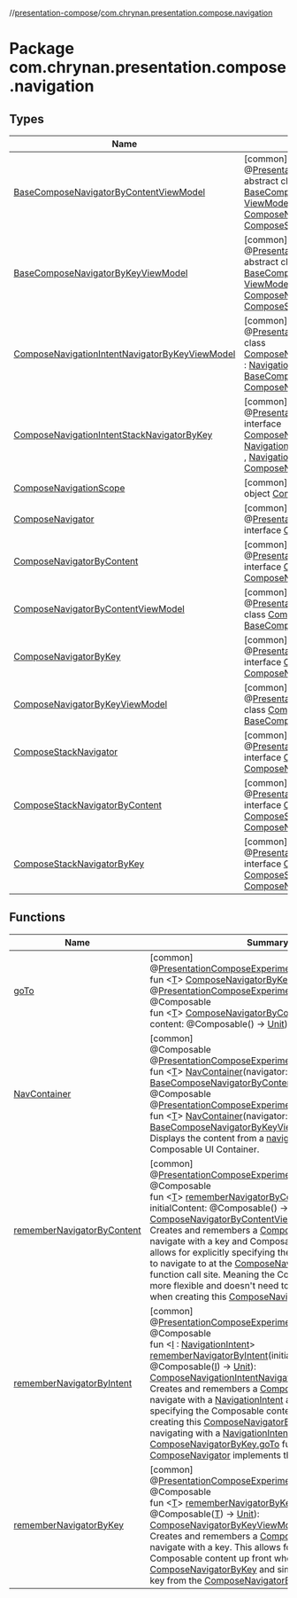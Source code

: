 //[presentation-compose](../../index.md)/[com.chrynan.presentation.compose.navigation](index.md)

# Package com.chrynan.presentation.compose.navigation

## Types

| Name | Summary |
|---|---|
| [BaseComposeNavigatorByContentViewModel](-base-compose-navigator-by-content-view-model/index.md) | [common]<br>@[PresentationComposeExperimentalApi](../com.chrynan.presentation.compose/-presentation-compose-experimental-api/index.md)<br>abstract class [BaseComposeNavigatorByContentViewModel](-base-compose-navigator-by-content-view-model/index.md)&lt;[T](-base-compose-navigator-by-content-view-model/index.md)&gt; : [ViewModel](../../../presentation-core/presentation-core/com.chrynan.presentation/-view-model/index.md), [ComposeNavigator](-compose-navigator/index.md)&lt;[T](-base-compose-navigator-by-content-view-model/index.md)&gt; , [ComposeNavigatorByContent](-compose-navigator-by-content/index.md)&lt;[T](-base-compose-navigator-by-content-view-model/index.md)&gt; , [ComposeStackNavigatorByContent](-compose-stack-navigator-by-content/index.md)&lt;[T](-base-compose-navigator-by-content-view-model/index.md)&gt; |
| [BaseComposeNavigatorByKeyViewModel](-base-compose-navigator-by-key-view-model/index.md) | [common]<br>@[PresentationComposeExperimentalApi](../com.chrynan.presentation.compose/-presentation-compose-experimental-api/index.md)<br>abstract class [BaseComposeNavigatorByKeyViewModel](-base-compose-navigator-by-key-view-model/index.md)&lt;[T](-base-compose-navigator-by-key-view-model/index.md)&gt; : [ViewModel](../../../presentation-core/presentation-core/com.chrynan.presentation/-view-model/index.md), [ComposeNavigator](-compose-navigator/index.md)&lt;[T](-base-compose-navigator-by-key-view-model/index.md)&gt; , [ComposeNavigatorByKey](-compose-navigator-by-key/index.md)&lt;[T](-base-compose-navigator-by-key-view-model/index.md)&gt; , [ComposeStackNavigatorByKey](-compose-stack-navigator-by-key/index.md)&lt;[T](-base-compose-navigator-by-key-view-model/index.md)&gt; |
| [ComposeNavigationIntentNavigatorByKeyViewModel](-compose-navigation-intent-navigator-by-key-view-model/index.md) | [common]<br>@[PresentationComposeExperimentalApi](../com.chrynan.presentation.compose/-presentation-compose-experimental-api/index.md)<br>class [ComposeNavigationIntentNavigatorByKeyViewModel](-compose-navigation-intent-navigator-by-key-view-model/index.md)&lt;[I](-compose-navigation-intent-navigator-by-key-view-model/index.md) : [NavigationIntent](../../../presentation-core/presentation-core/com.chrynan.presentation.navigation/-navigation-intent/index.md)&gt; : [BaseComposeNavigatorByKeyViewModel](-base-compose-navigator-by-key-view-model/index.md)&lt;[I](-compose-navigation-intent-navigator-by-key-view-model/index.md)&gt; , [ComposeNavigationIntentStackNavigatorByKey](-compose-navigation-intent-stack-navigator-by-key/index.md)&lt;[I](-compose-navigation-intent-navigator-by-key-view-model/index.md)&gt; |
| [ComposeNavigationIntentStackNavigatorByKey](-compose-navigation-intent-stack-navigator-by-key/index.md) | [common]<br>@[PresentationComposeExperimentalApi](../com.chrynan.presentation.compose/-presentation-compose-experimental-api/index.md)<br>interface [ComposeNavigationIntentStackNavigatorByKey](-compose-navigation-intent-stack-navigator-by-key/index.md)&lt;[I](-compose-navigation-intent-stack-navigator-by-key/index.md) : [NavigationIntent](../../../presentation-core/presentation-core/com.chrynan.presentation.navigation/-navigation-intent/index.md)&gt; : [ComposeStackNavigatorByKey](-compose-stack-navigator-by-key/index.md)&lt;[I](-compose-navigation-intent-stack-navigator-by-key/index.md)&gt; , [NavigationEventHandler](../../../presentation-core/presentation-core/com.chrynan.presentation.navigation/-navigation-event-handler/index.md)&lt;[I](-compose-navigation-intent-stack-navigator-by-key/index.md), [ComposeNavigationScope](-compose-navigation-scope/index.md)&gt; , [Navigator](../../../presentation-core/presentation-core/com.chrynan.presentation.navigation/-navigator/index.md)&lt;[I](-compose-navigation-intent-stack-navigator-by-key/index.md)&gt; |
| [ComposeNavigationScope](-compose-navigation-scope/index.md) | [common]<br>object [ComposeNavigationScope](-compose-navigation-scope/index.md) : [NavigationScope](../../../presentation-core/presentation-core/com.chrynan.presentation.navigation/-navigation-scope/index.md) |
| [ComposeNavigator](-compose-navigator/index.md) | [common]<br>@[PresentationComposeExperimentalApi](../com.chrynan.presentation.compose/-presentation-compose-experimental-api/index.md)<br>interface [ComposeNavigator](-compose-navigator/index.md)&lt;[T](-compose-navigator/index.md)&gt; |
| [ComposeNavigatorByContent](-compose-navigator-by-content/index.md) | [common]<br>@[PresentationComposeExperimentalApi](../com.chrynan.presentation.compose/-presentation-compose-experimental-api/index.md)<br>interface [ComposeNavigatorByContent](-compose-navigator-by-content/index.md)&lt;[T](-compose-navigator-by-content/index.md)&gt; : [ComposeNavigator](-compose-navigator/index.md)&lt;[T](-compose-navigator-by-content/index.md)&gt; |
| [ComposeNavigatorByContentViewModel](-compose-navigator-by-content-view-model/index.md) | [common]<br>@[PresentationComposeExperimentalApi](../com.chrynan.presentation.compose/-presentation-compose-experimental-api/index.md)<br>class [ComposeNavigatorByContentViewModel](-compose-navigator-by-content-view-model/index.md)&lt;[T](-compose-navigator-by-content-view-model/index.md)&gt; : [BaseComposeNavigatorByContentViewModel](-base-compose-navigator-by-content-view-model/index.md)&lt;[T](-compose-navigator-by-content-view-model/index.md)&gt; |
| [ComposeNavigatorByKey](-compose-navigator-by-key/index.md) | [common]<br>@[PresentationComposeExperimentalApi](../com.chrynan.presentation.compose/-presentation-compose-experimental-api/index.md)<br>interface [ComposeNavigatorByKey](-compose-navigator-by-key/index.md)&lt;[T](-compose-navigator-by-key/index.md)&gt; : [ComposeNavigator](-compose-navigator/index.md)&lt;[T](-compose-navigator-by-key/index.md)&gt; |
| [ComposeNavigatorByKeyViewModel](-compose-navigator-by-key-view-model/index.md) | [common]<br>@[PresentationComposeExperimentalApi](../com.chrynan.presentation.compose/-presentation-compose-experimental-api/index.md)<br>class [ComposeNavigatorByKeyViewModel](-compose-navigator-by-key-view-model/index.md)&lt;[T](-compose-navigator-by-key-view-model/index.md)&gt; : [BaseComposeNavigatorByKeyViewModel](-base-compose-navigator-by-key-view-model/index.md)&lt;[T](-compose-navigator-by-key-view-model/index.md)&gt; |
| [ComposeStackNavigator](-compose-stack-navigator/index.md) | [common]<br>@[PresentationComposeExperimentalApi](../com.chrynan.presentation.compose/-presentation-compose-experimental-api/index.md)<br>interface [ComposeStackNavigator](-compose-stack-navigator/index.md)&lt;[T](-compose-stack-navigator/index.md)&gt; : [ComposeNavigator](-compose-navigator/index.md)&lt;[T](-compose-stack-navigator/index.md)&gt; |
| [ComposeStackNavigatorByContent](-compose-stack-navigator-by-content/index.md) | [common]<br>@[PresentationComposeExperimentalApi](../com.chrynan.presentation.compose/-presentation-compose-experimental-api/index.md)<br>interface [ComposeStackNavigatorByContent](-compose-stack-navigator-by-content/index.md)&lt;[T](-compose-stack-navigator-by-content/index.md)&gt; : [ComposeStackNavigator](-compose-stack-navigator/index.md)&lt;[T](-compose-stack-navigator-by-content/index.md)&gt; , [ComposeNavigatorByContent](-compose-navigator-by-content/index.md)&lt;[T](-compose-stack-navigator-by-content/index.md)&gt; |
| [ComposeStackNavigatorByKey](-compose-stack-navigator-by-key/index.md) | [common]<br>@[PresentationComposeExperimentalApi](../com.chrynan.presentation.compose/-presentation-compose-experimental-api/index.md)<br>interface [ComposeStackNavigatorByKey](-compose-stack-navigator-by-key/index.md)&lt;[T](-compose-stack-navigator-by-key/index.md)&gt; : [ComposeStackNavigator](-compose-stack-navigator/index.md)&lt;[T](-compose-stack-navigator-by-key/index.md)&gt; , [ComposeNavigatorByKey](-compose-navigator-by-key/index.md)&lt;[T](-compose-stack-navigator-by-key/index.md)&gt; |

## Functions

| Name | Summary |
|---|---|
| [goTo](go-to.md) | [common]<br>@[PresentationComposeExperimentalApi](../com.chrynan.presentation.compose/-presentation-compose-experimental-api/index.md)<br>fun &lt;[T](go-to.md)&gt; [ComposeNavigatorByKey](-compose-navigator-by-key/index.md)&lt;[T](go-to.md)&gt;.[goTo](go-to.md)(key: [T](go-to.md))<br>@[PresentationComposeExperimentalApi](../com.chrynan.presentation.compose/-presentation-compose-experimental-api/index.md)<br>@Composable<br>fun &lt;[T](go-to.md)&gt; [ComposeNavigatorByContent](-compose-navigator-by-content/index.md)&lt;[T](go-to.md)&gt;.[goTo](go-to.md)(key: [T](go-to.md), content: @Composable() -&gt; [Unit](https://kotlinlang.org/api/latest/jvm/stdlib/kotlin/-unit/index.html)) |
| [NavContainer](-nav-container.md) | [common]<br>@Composable<br>@[PresentationComposeExperimentalApi](../com.chrynan.presentation.compose/-presentation-compose-experimental-api/index.md)<br>fun &lt;[T](-nav-container.md)&gt; [NavContainer](-nav-container.md)(navigator: [BaseComposeNavigatorByContentViewModel](-base-compose-navigator-by-content-view-model/index.md)&lt;[T](-nav-container.md)&gt;)<br>@Composable<br>@[PresentationComposeExperimentalApi](../com.chrynan.presentation.compose/-presentation-compose-experimental-api/index.md)<br>fun &lt;[T](-nav-container.md)&gt; [NavContainer](-nav-container.md)(navigator: [BaseComposeNavigatorByKeyViewModel](-base-compose-navigator-by-key-view-model/index.md)&lt;[T](-nav-container.md)&gt;)<br>Displays the content from a [navigator](-nav-container.md) in this Composable UI Container. |
| [rememberNavigatorByContent](remember-navigator-by-content.md) | [common]<br>@[PresentationComposeExperimentalApi](../com.chrynan.presentation.compose/-presentation-compose-experimental-api/index.md)<br>@Composable<br>fun &lt;[T](remember-navigator-by-content.md)&gt; [rememberNavigatorByContent](remember-navigator-by-content.md)(initialKey: [T](remember-navigator-by-content.md), initialContent: @Composable() -&gt; [Unit](https://kotlinlang.org/api/latest/jvm/stdlib/kotlin/-unit/index.html)): [ComposeNavigatorByContentViewModel](-compose-navigator-by-content-view-model/index.md)&lt;[T](remember-navigator-by-content.md)&gt;<br>Creates and remembers a [ComposeNavigator](-compose-navigator/index.md) that can navigate with a key and Composable content. This allows for explicitly specifying the Composable content to navigate to at the [ComposeNavigatorByContent.goTo](-compose-navigator-by-content/go-to.md) function call site. Meaning the Composable content is more flexible and doesn't need to specified upfront when creating this [ComposeNavigatorByContent](-compose-navigator-by-content/index.md). |
| [rememberNavigatorByIntent](remember-navigator-by-intent.md) | [common]<br>@[PresentationComposeExperimentalApi](../com.chrynan.presentation.compose/-presentation-compose-experimental-api/index.md)<br>@Composable<br>fun &lt;[I](remember-navigator-by-intent.md) : [NavigationIntent](../../../presentation-core/presentation-core/com.chrynan.presentation.navigation/-navigation-intent/index.md)&gt; [rememberNavigatorByIntent](remember-navigator-by-intent.md)(initialIntent: [I](remember-navigator-by-intent.md), content: @Composable([I](remember-navigator-by-intent.md)) -&gt; [Unit](https://kotlinlang.org/api/latest/jvm/stdlib/kotlin/-unit/index.html)): [ComposeNavigationIntentNavigatorByKeyViewModel](-compose-navigation-intent-navigator-by-key-view-model/index.md)&lt;[I](remember-navigator-by-intent.md)&gt;<br>Creates and remembers a [ComposeNavigator](-compose-navigator/index.md) that can navigate with a [NavigationIntent](../../../presentation-core/presentation-core/com.chrynan.presentation.navigation/-navigation-intent/index.md) as a key. This allows for specifying the Composable content up front when creating this [ComposeNavigatorByKey](-compose-navigator-by-key/index.md) and simply navigating with a [NavigationIntent](../../../presentation-core/presentation-core/com.chrynan.presentation.navigation/-navigation-intent/index.md) key from the [ComposeNavigatorByKey.goTo](-compose-navigator-by-key/go-to.md) function. The returned [ComposeNavigator](-compose-navigator/index.md) implements the [Navigator](../../../presentation-core/presentation-core/com.chrynan.presentation.navigation/-navigator/index.md) interface. |
| [rememberNavigatorByKey](remember-navigator-by-key.md) | [common]<br>@[PresentationComposeExperimentalApi](../com.chrynan.presentation.compose/-presentation-compose-experimental-api/index.md)<br>@Composable<br>fun &lt;[T](remember-navigator-by-key.md)&gt; [rememberNavigatorByKey](remember-navigator-by-key.md)(initialKey: [T](remember-navigator-by-key.md), content: @Composable([T](remember-navigator-by-key.md)) -&gt; [Unit](https://kotlinlang.org/api/latest/jvm/stdlib/kotlin/-unit/index.html)): [ComposeNavigatorByKeyViewModel](-compose-navigator-by-key-view-model/index.md)&lt;[T](remember-navigator-by-key.md)&gt;<br>Creates and remembers a [ComposeNavigator](-compose-navigator/index.md) that can navigate with a key. This allows for specifying the Composable content up front when creating this [ComposeNavigatorByKey](-compose-navigator-by-key/index.md) and simply navigating with a key from the [ComposeNavigatorByKey.goTo](-compose-navigator-by-key/go-to.md) function. |
